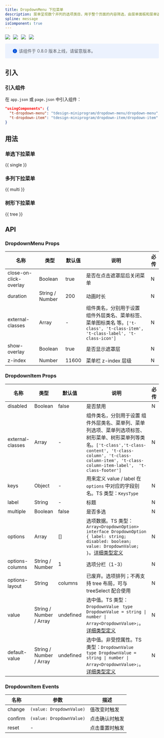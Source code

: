 ```yaml
---
title: DropdownMenu 下拉菜单
description: 菜单呈现数个并列的选项类目，用于整个页面的内容筛选，由菜单面板和菜单选项组成。
spline: message
isComponent: true
---
```


<span class="coverages-badge" style="margin-right: 10px"><img src="https://img.shields.io/badge/coverages%3A%20lines-95%25-blue" /></span><span class="coverages-badge" style="margin-right: 10px"><img src="https://img.shields.io/badge/coverages%3A%20functions-100%25-blue" /></span><span class="coverages-badge" style="margin-right: 10px"><img src="https://img.shields.io/badge/coverages%3A%20statements-94%25-blue" /></span><span class="coverages-badge" style="margin-right: 10px"><img src="https://img.shields.io/badge/coverages%3A%20branches-83%25-blue" /></span>

<div style="background: #ecf2fe; display: flex; align-items: center; line-height: 20px; padding: 14px 24px; border-radius: 3px; color: #555a65">
  <svg fill="none" viewBox="0 0 16 16" width="16px" height="16px" style="margin-right: 5px">
    <path fill="#0052d9" d="M8 15A7 7 0 108 1a7 7 0 000 14zM7.4 4h1.2v1.2H7.4V4zm.1 2.5h1V12h-1V6.5z" fillOpacity="0.9"></path>
  </svg>
  该组件于 0.8.0 版本上线，请留意版本。
</div>

## 引入

### 引入组件

在 `app.json` 或 `page.json` 中引入组件：

```json
"usingComponents": {
  "t-dropdown-menu": "tdesign-miniprogram/dropdown-menu/dropdown-menu",
  "t-dropdown-item": "tdesign-miniprogram/dropdown-item/dropdown-item"
}
```

## 用法

### 单选下拉菜单

{{ single }}

### 多列下拉菜单

{{ multi }}

### 树形下拉菜单

{{ tree }}

## API

### DropdownMenu Props

 名称                     | 类型              | 默认值   | 说明                                                                                              | 必传 
------------------------|-----------------|-------|-------------------------------------------------------------------------------------------------|----
 close-on-click-overlay | Boolean         | true  | 是否在点击遮罩层后关闭菜单                                                                                   | N  
 duration               | String / Number | 200   | 动画时长                                                                                            | N  
 external-classes       | Array           | -     | 组件类名，分别用于设置 组件外层类名、菜单标签、菜单图标类名 等。`['t-class', 't-class-item', 't-class-label', 't-class-icon']` | N  
 show-overlay           | Boolean         | true  | 是否显示遮罩层                                                                                         | N  
 z-index                | Number          | 11600 | 菜单栏 z-index 层级                                                                                  | N  

### DropdownItem Props

 名称               | 类型                      | 默认值       | 说明                                                                                                                                                                                                                        | 必传 
------------------|-------------------------|-----------|---------------------------------------------------------------------------------------------------------------------------------------------------------------------------------------------------------------------------|----
 disabled         | Boolean                 | false     | 是否禁用                                                                                                                                                                                                                      | N  
 external-classes | Array                   | -         | 组件类名，分别用于设置 组件外层类名、菜单列、菜单列选项、菜单列选项标签、树形菜单、树形菜单列等类名。`['t-class','t-class-content', 't-class-column', 't-class-column-item', 't-class-column-item-label',  't-class-footer']`                                               | N  
 keys             | Object                  | -         | 用来定义 value / label 在 `options` 中对应的字段别名。TS 类型：`KeysType`                                                                                                                                                                  | N  
 label            | String                  | -         | 标题                                                                                                                                                                                                                        | N  
 multiple         | Boolean                 | false     | 是否多选                                                                                                                                                                                                                      | N  
 options          | Array                   | []        | 选项数据。TS 类型：`Array<DropdownOption>` `interface DropdownOption { label: string; disabled: boolean; value: DropdownValue; }`。[详细类型定义](https://github.com/Tencent/tdesign-miniprogram/tree/develop/src/dropdown-item/type.ts) | N  
 options-columns  | String / Number         | 1         | 选项分栏（1-3）                                                                                                                                                                                                                 | N  
 options-layout   | String                  | columns   | 已废弃。选项排列；不再支持 tree 布局，可与 treeSelect 配合使用                                                                                                                                                                                  | N  
 value            | String / Number / Array | undefined | 选中值。TS 类型：`DropdownValue ` `type DropdownValue = string \| number \| Array<DropdownValue>;`。[详细类型定义](https://github.com/Tencent/tdesign-miniprogram/tree/develop/src/dropdown-item/type.ts)                               | N  
 default-value    | String / Number / Array | undefined | 选中值。非受控属性。TS 类型：`DropdownValue ` `type DropdownValue = string \| number \| Array<DropdownValue>;`。[详细类型定义](https://github.com/Tencent/tdesign-miniprogram/tree/develop/src/dropdown-item/type.ts)                         | N  

### DropdownItem Events

 名称      | 参数                       | 描述      
---------|--------------------------|---------
 change  | `(value: DropdownValue)` | 值改变时触发  
 confirm | `(value: DropdownValue)` | 点击确认时触发 
 reset   | -                        | 点击重置时触发 